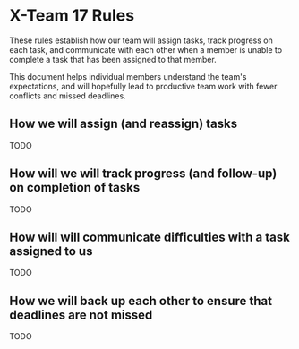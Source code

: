 # X-Team 17 Rules

These rules establish how our team will assign tasks,
track progress on each task, and communicate with each other 
when a member is unable to complete a task that has been assigned to that member.

This document helps individual members understand the team's expectations,
and will hopefully lead to productive team work with fewer conflicts
and missed deadlines.

## How we will assign (and reassign) tasks

TODO

## How will we will track progress (and follow-up) on completion of tasks

TODO

## How will will communicate difficulties with a task assigned to us

TODO

## How we will back up each other to ensure that deadlines are not missed

TODO



